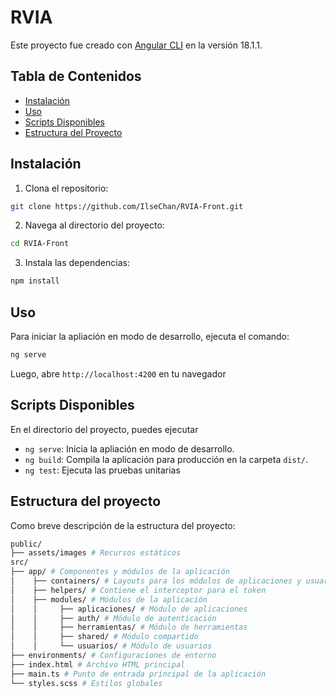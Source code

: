 # RVIA

Este proyecto fue creado con [Angular CLI](https://github.com/angular/angular-cli) en la versión 18.1.1.

## Tabla de Contenidos
- [Instalación](#instalación)
- [Uso](#uso)
- [Scripts Disponibles](#scripts-disponibles)
- [Estructura del Proyecto](#estructura-del-proyecto)

## Instalación

1. Clona el repositorio:
```bash
git clone https://github.com/IlseChan/RVIA-Front.git
``` 
2. Navega al directorio del proyecto:
```bash
cd RVIA-Front
``` 
3. Instala las dependencias:
```bash
npm install
``` 

## Uso

Para iniciar la apliación en modo de desarrollo, ejecuta el comando:
```bash
ng serve
``` 
Luego, abre `http://localhost:4200` en tu navegador

## Scripts Disponibles

En el directorio del proyecto, puedes ejecutar 
* `ng serve`: Inicia la apliación en modo de desarrollo.
* `ng build`: Compila la aplicación para producción en la carpeta `dist/`.
* `ng test`: Ejecuta las pruebas unitarias

## Estructura del proyecto

Como breve descripción de la estructura del proyecto: 

```bash
public/
├── assets/images # Recursos estáticos
src/ 
├── app/ # Componentes y módulos de la aplicación 
│    ├── containers/ # Layouts para los módulos de aplicaciones y usuarios 
│    ├── helpers/ # Contiene el interceptor para el token 
│    ├── modules/ # Módulos de la aplicación 
│    │     ├── aplicaciones/ # Módulo de aplicaciones 
│    │     ├── auth/ # Módulo de autenticación 
│    │     ├── herramientas/ # Módulo de herramientas 
│    │     ├── shared/ # Módulo compartido 
│    │     └── usuarios/ # Módulo de usuarios 
├── environments/ # Configuraciones de entorno 
├── index.html # Archivo HTML principal 
├── main.ts # Punto de entrada principal de la aplicación 
└── styles.scss # Estilos globales
```